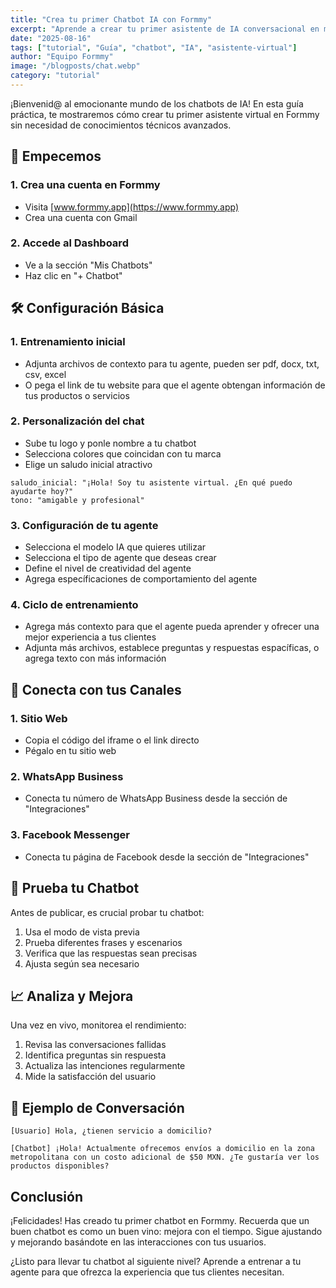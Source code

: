 ```yaml
---
title: "Crea tu primer Chatbot IA con Formmy"
excerpt: "Aprende a crear tu primer asistente de IA conversacional en minutos con esta guía práctica para principiantes."
date: "2025-08-16"
tags: ["tutorial", "Guía", "chatbot", "IA", "asistente-virtual"]
author: "Equipo Formmy"
image: "/blogposts/chat.webp"
category: "tutorial"
---
```


¡Bienvenid@ al emocionante mundo de los chatbots de IA! En esta guía práctica, te mostraremos cómo crear tu primer asistente virtual en Formmy sin necesidad de conocimientos técnicos avanzados.

## 🚀 Empecemos

### 1. Crea una cuenta en Formmy
   - Visita [www.formmy.app](https://www.formmy.app)
   - Crea una cuenta con Gmail

### 2. Accede al Dashboard
   - Ve a la sección "Mis Chatbots" 
   - Haz clic en "+ Chatbot" 

## 🛠️ Configuración Básica

### 1. Entrenamiento inicial
- Adjunta archivos de contexto para tu agente, pueden ser pdf, docx, txt, csv, excel
- O pega el link de tu website para que el agente obtengan información de tus productos o servicios

### 2. Personalización del chat
- Sube tu logo y ponle nombre a tu chatbot
- Selecciona colores que coincidan con tu marca
- Elige un saludo inicial atractivo

```
saludo_inicial: "¡Hola! Soy tu asistente virtual. ¿En qué puedo ayudarte hoy?"
tono: "amigable y profesional"
```

### 3. Configuración de tu agente
- Selecciona el modelo IA que quieres utilizar
- Selecciona el tipo de agente que deseas crear
- Define el nivel de creatividad del agente
- Agrega específicaciones de comportamiento del agente


### 4. Ciclo de entrenamiento 
- Agrega más contexto para que el agente pueda aprender y ofrecer una mejor experiencia a tus clientes
- Adjunta más archivos, establece preguntas y respuestas espacíficas, o agrega texto con más información 


## 🔄 Conecta con tus Canales

### 1. Sitio Web
   - Copia el código del iframe o el link directo
   - Pégalo en tu sitio web

### 2. WhatsApp Business
   - Conecta tu número de WhatsApp Business desde la sección de "Integraciones"

### 3. Facebook Messenger
   - Conecta tu página de Facebook desde la sección de "Integraciones"

## 🧪 Prueba tu Chatbot

Antes de publicar, es crucial probar tu chatbot:

1. Usa el modo de vista previa
2. Prueba diferentes frases y escenarios
3. Verifica que las respuestas sean precisas
4. Ajusta según sea necesario

## 📈 Analiza y Mejora

Una vez en vivo, monitorea el rendimiento:

1. Revisa las conversaciones fallidas
2. Identifica preguntas sin respuesta
3. Actualiza las intenciones regularmente
4. Mide la satisfacción del usuario

## 📱 Ejemplo de Conversación

```
[Usuario] Hola, ¿tienen servicio a domicilio?

[Chatbot] ¡Hola! Actualmente ofrecemos envíos a domicilio en la zona metropolitana con un costo adicional de $50 MXN. ¿Te gustaría ver los productos disponibles?
```

## Conclusión

¡Felicidades! Has creado tu primer chatbot en Formmy. Recuerda que un buen chatbot es como un buen vino: mejora con el tiempo. Sigue ajustando y mejorando basándote en las interacciones con tus usuarios.

¿Listo para llevar tu chatbot al siguiente nivel? Aprende a entrenar a tu agente para que ofrezca la experiencia que tus clientes necesitan.
